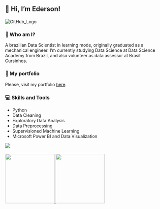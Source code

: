 ## 👋 **Hi, I’m Ederson!**
####
![GitHub_Logo](data_has_better.jpg)

### 👀 Who am I?

A brazilian Data Scientist in learning mode, originally graduated as a mechanical engineer.
I’m currently studying Data Science at Data Science Academy from Brazil, and also volunteer as data assessor at Brasil Cursinhos.

### 🥇 My portfolio

Please, visit my portfolio [here](https://moraes-ederson.github.io/portfolio_projetos/).

### 💻 Skills and Tools

- Python
- Data Cleaning
- Exploratory Data Analysis 
- Data Preprocessing
- Supervisioned Machine Learning
- Microsoft Power BI and Data Visualization

<div> 
  <a href="https://www.linkedin.com/in/rafaelfelippe/" target="_blank"><img src="https://img.shields.io/badge/-LinkedIn-%230077B5?style=for-the-  badge&logo=linkedin&logoColor=white" target="_blank"></a> 
</div>

####
 <div>
  <a href="https://github.com/rafaelgfelippe">
  <img height="160em" src="https://github-readme-stats.vercel.app/api?username=rafaelgfelippe&show_icons=true&theme=dracula&include_all_commits=true&count_private=true"/>
  <img height="160em" src="https://github-readme-stats.vercel.app/api/top-langs/?username=rafaelgfelippe&layout=compact&langs_count=7&theme=dracula"/>
 </div>
